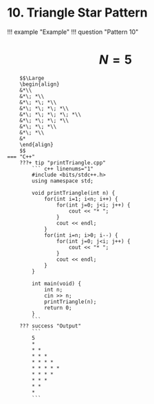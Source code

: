 # 10. Triangle Star Pattern

!!! example "Example"
    !!! question "Pattern 10"
        <h1 align="center">$N = 5$</h1>
        
        $$\Large
        \begin{align}
        &*\\
        &*\; *\\
        &*\; *\; *\\
        &*\; *\; *\; *\\
        &*\; *\; *\; *\; *\\
        &*\; *\; *\; *\\
        &*\; *\; *\\
        &*\; *\\
        &*
        \end{align}
        $$
    === "C++"
        ???+ tip "printTriangle.cpp"
            ``` c++ linenums="1"
            #include <bits/stdc++.h>
            using namespace std;

            void printTriangle(int n) {
                for(int i=1; i<n; i++) {
                    for(int j=0; j<i; j++) {
                        cout << "* ";
                    }
                    cout << endl;
                }
                for(int i=n; i>0; i--) {
                    for(int j=0; j<i; j++) {
                        cout << "* ";
                    }
                    cout << endl;
                }
            }

            int main(void) {
                int n;
                cin >> n;
                printTriangle(n);
                return 0;
            }
            ```
        ??? success "Output"
            ```
            5
            * 
            * * 
            * * * 
            * * * * 
            * * * * *
            * * * *
            * * *
            * *
            *
            ```